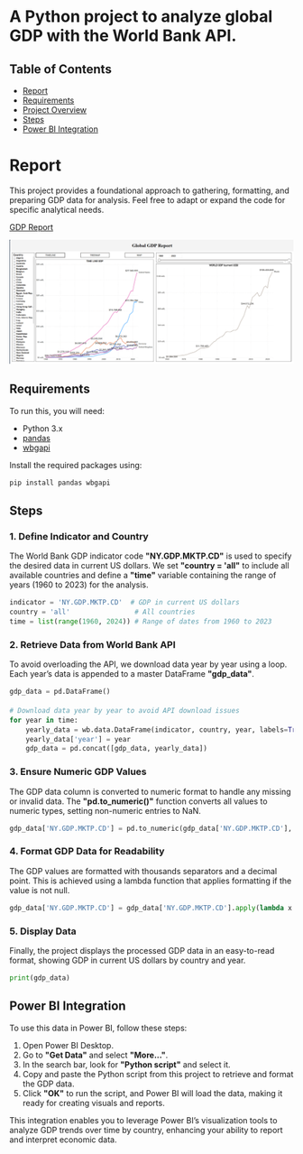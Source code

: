﻿# A Python project to analyze global GDP with the World Bank API.

## Table of Contents
- [Report](#Report)
- [Requirements](#requirements)
- [Project Overview](#project-overview)
- [Steps](#steps)
- [Power BI Integration](#power-bi-integration)

# Report
This project provides a foundational approach to gathering, formatting, and preparing GDP data for analysis. Feel free to adapt or expand the code for specific analytical needs.

[GDP Report](https://franciscoyuster.github.io/reportgdp/)

<img src="images/gdp.png">

## Requirements
To run this, you will need:
- Python 3.x
- [pandas](https://pandas.pydata.org/)
- [wbgapi](https://pypi.org/project/wbgapi/)

Install the required packages using:
```bash
pip install pandas wbgapi
```


## Steps

### 1. Define Indicator and Country
The World Bank GDP indicator code **"NY.GDP.MKTP.CD"** is used to specify the desired data in current US dollars. We set **"country = 'all"** to include all available countries and define a **"time"** variable containing the range of years (1960 to 2023) for the analysis.

```python
indicator = 'NY.GDP.MKTP.CD'  # GDP in current US dollars
country = 'all'                # All countries
time = list(range(1960, 2024)) # Range of dates from 1960 to 2023
```

### 2. Retrieve Data from World Bank API
To avoid overloading the API, we download data year by year using a loop. Each year’s data is appended to a master DataFrame **"gdp_data"**. 

```python
gdp_data = pd.DataFrame()

# Download data year by year to avoid API download issues
for year in time:
    yearly_data = wb.data.DataFrame(indicator, country, year, labels=True)
    yearly_data['year'] = year
    gdp_data = pd.concat([gdp_data, yearly_data])
```

### 3. Ensure Numeric GDP Values
The GDP data column is converted to numeric format to handle any missing or invalid data. The **"pd.to_numeric()"** function converts all values to numeric types, setting non-numeric entries to NaN.

```python
gdp_data['NY.GDP.MKTP.CD'] = pd.to_numeric(gdp_data['NY.GDP.MKTP.CD'], errors='coerce')
```

### 4. Format GDP Data for Readability
The GDP values are formatted with thousands separators and a decimal point. This is achieved using a lambda function that applies formatting if the value is not null.

```python
gdp_data['NY.GDP.MKTP.CD'] = gdp_data['NY.GDP.MKTP.CD'].apply(lambda x: '{:,.2f}'.format(x).replace(',', '.') if pd.notnull(x) else x)
```

### 5. Display Data
Finally, the project displays the processed GDP data in an easy-to-read format, showing GDP in current US dollars by country and year.

```python
print(gdp_data)
```

## Power BI Integration
To use this data in Power BI, follow these steps:
1. Open Power BI Desktop.
2. Go to **"Get Data"** and select **"More..."**.
3. In the search bar, look for **"Python script"** and select it.
4. Copy and paste the Python script from this project to retrieve and format the GDP data.
5. Click **"OK"** to run the script, and Power BI will load the data, making it ready for creating visuals and reports.

This integration enables you to leverage Power BI’s visualization tools to analyze GDP trends over time by country, enhancing your ability to report and interpret economic data.
